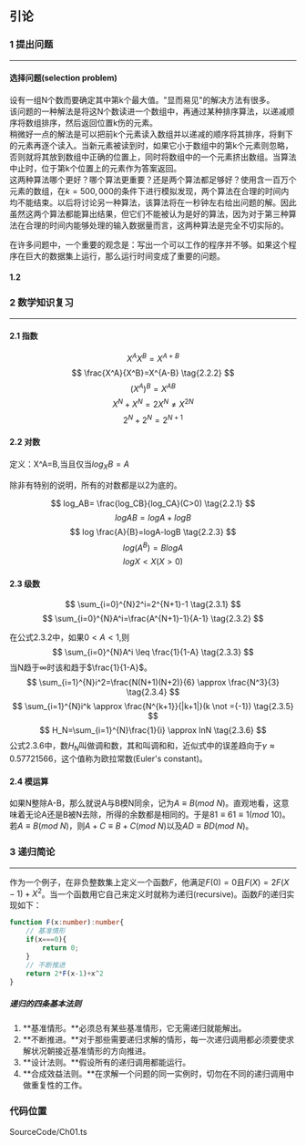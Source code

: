 ## 引论

### 1 提出问题
---

#### 选择问题(selection problem)
设有一组N个数而要确定其中第k个最大值。"显而易见"的解决方法有很多。<br>
该问题的一种解法是将这N个数读进一个数组中，再通过某种排序算法，以递减顺序将数组排序，然后返回位置k伤的元素。<br>
稍微好一点的解法是可以把前k个元素读入数组并以递减的顺序将其排序，将剩下的元素再逐个读入。当新元素被读到时，如果它小于数组中的第k个元素则忽略，否则就将其放到数组中正确的位置上，同时将数组中的一个元素挤出数组。当算法中止时，位于第k个位置上的元素作为答案返回。<br>
这两种算法哪个更好？哪个算法更重要？还是两个算法都足够好？使用含一百万个元素的数组，在$k=500,000$的条件下进行模拟发现，两个算法在合理的时间内均不能结束。以后将讨论另一种算法，该算法将在一秒钟左右给出问题的解。因此虽然这两个算法都能算出结果，但它们不能被认为是好的算法，因为对于第三种算法在合理的时间内能够处理的输入数据量而言，这两种算法是完全不切实际的。<br>

在许多问题中，一个重要的观念是：写出一个可以工作的程序并不够。如果这个程序在巨大的数据集上运行，那么运行时间变成了重要的问题。

#### 1.2 



### 2 数学知识复习
---

#### 2.1 指数
$$
X^AX^B=X^{A+B} \tag{2.2.1}
$$
$$ 
\frac{X^A}{X^B}=X^{A-B} \tag{2.2.2}
$$
$$
(X^A)^B=X^{AB} \tag{2.2.3}
$$
$$
X^N+X^N=2X^N \not ={X^{2N}}  \tag{2.2.4}
$$
$$
2^N+2^N=2^{N+1} \tag{2.2.5}
$$

#### 2.2 对数

定义：X^A=B,当且仅当$log_XB=A$

除非有特别的说明，所有的对数都是以2为底的。

$$
log_AB= \frac{log_CB}{log_CA}(C>0) \tag{2.2.1}
$$
$$
log{AB}=logA+logB \tag{2.2.2}
$$
$$
log \frac{A}{B}=logA-logB \tag{2.2.3}
$$
$$
log(A^B)=BlogA \tag{2.2.4}
$$
$$
logX<X(X>0) \tag{2.2.5}
$$

#### 2.3 级数
$$
\sum_{i=0}^{N}2^i=2^{N+1}-1 \tag{2.3.1}
$$
$$
\sum_{i=0}^{N}A^i=\frac{A^{N+1}-1}{A-1} \tag{2.3.2}
$$

在公式2.3.2中，如果$0<A<1$,则
$$
\sum_{i=0}^{N}A^i \leq \frac{1}{1-A} \tag{2.3.3}
$$
当N趋于$\infty$时该和趋于$\frac{1}{1-A}$。
$$
\sum_{i=1}^{N}i^2=\frac{N(N+1)(N+2)}{6} \approx \frac{N^3}{3}  \tag{2.3.4}
$$
$$
\sum_{i=1}^{N}i^k \approx \frac{N^{k+1}}{|k+1|}(k \not ={-1})  \tag{2.3.5}
$$
$$
H_N=\sum_{i=1}^{N}\frac{1}{i} \approx lnN  \tag{2.3.6}
$$
公式2.3.6中，数$H_N$叫做调和数，其和叫调和和，近似式中的误差趋向于$\gamma \approx0.57721566$，这个值称为欧拉常数(Euler's constant)。


#### 2.4 模运算

如果N整除A-B，那么就说A与B模N同余，记为$A \equiv B(mod \ N)$。直观地看，这意味着无论A还是B被N去除，所得的余数都是相同的。于是$81 \equiv 61 \equiv1(mod \ 10)$。若$A \equiv B(mod \ N)$，则$A+C \equiv B+C(mod \ N)$以及$AD \equiv BD(mod \ N)$。


### 3 递归简论
---

作为一个例子，在非负整数集上定义一个函数$F$，他满足$F(0)=0$且$F(X)=2F(X-1)+X^2$。当一个函数用它自己来定义时就称为递归(recursive)。函数$F$的递归实现如下：
``` typescript
function F(x:number):number{
    // 基准情形
    if(x===0){
        return 0;
    }
    // 不断推进
    return 2*F(x-1)+x^2
}
```

##### 递归的四条基本法则
1. **基准情形。**必须总有某些基准情形，它无需递归就能解出。
2. **不断推进。**对于那些需要递归求解的情形，每一次递归调用都必须要使求解状况朝接近基准情形的方向推进。
3. **设计法则。**假设所有的递归调用都能运行。
4. **合成效益法则。**在求解一个问题的同一实例时，切勿在不同的递归调用中做重复性的工作。


### 代码位置
SourceCode/Ch01.ts